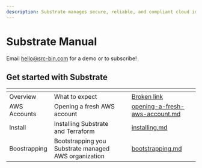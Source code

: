 ```yaml
---
description: Substrate manages secure, reliable, and compliant cloud infrastructure in AWS.
---
```


# Substrate Manual

Email [hello@src-bin.com](mailto:hello@src-bin.com) for a demo or to subscribe!

## Get started with Substrate

<table data-card-size="large" data-view="cards"><thead><tr><th></th><th></th><th></th><th data-hidden data-card-target data-type="content-ref"></th></tr></thead><tbody><tr><td>Overview</td><td>What to expect</td><td></td><td><a href="broken-reference">Broken link</a></td></tr><tr><td>AWS Accounts</td><td>Opening a fresh AWS account</td><td></td><td><a href="getting-started/opening-a-fresh-aws-account.md">opening-a-fresh-aws-account.md</a></td></tr><tr><td>Install</td><td>Installing Substrate and Terraform</td><td></td><td><a href="getting-started/installing.md">installing.md</a></td></tr><tr><td>Boostrapping</td><td>Bootstrapping you Substrate managed AWS organization</td><td></td><td><a href="getting-started/bootstrapping.md">bootstrapping.md</a></td></tr></tbody></table>
